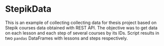 # StepikData

This is an example of collecting collecting data for thesis project based on Stepik courses data obtained with REST API. The objective was to get data on each lesson and each step of several courses by its IDs. Script results in two `pandas` DataFrames with lessons and steps respectively.  




